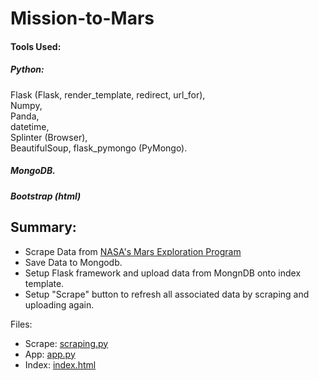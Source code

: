 # Mission-to-Mars
#### Tools Used:
##### Python:
Flask (Flask, render_template, redirect, url_for),\
Numpy,\
Panda,\
datetime,\
Splinter (Browser),\
BeautifulSoup,
flask_pymongo (PyMongo).
##### MongoDB.
##### Bootstrap (html)

## Summary:
- Scrape Data from [NASA's Mars Exploration Program](https://mars.nasa.gov)
- Save Data to Mongodb.
- Setup Flask framework and upload data from MongnDB onto index template.
- Setup "Scrape" button to refresh all associated data by scraping and uploading again.

Files:
- Scrape: [scraping.py](scraping.py)
- App: [app.py](app.py)
- Index: [index.html](./templates/index.html)
